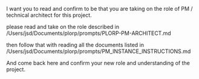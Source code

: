 I want you to read and confirm to be that you are taking on the role of 
PM / technical architect for this project. 

please read and take on the role described in 
/Users/jsd/Documents/plorp/prompts/PLORP-PM-ARCHITECT.md 

then follow that with reading all the documents listed in 
/Users/jsd/Documents/plorp/prompts/PM_INSTANCE_INSTRUCTIONS.md 

And come back here and confirm your new role and understanding of the 
project. 




